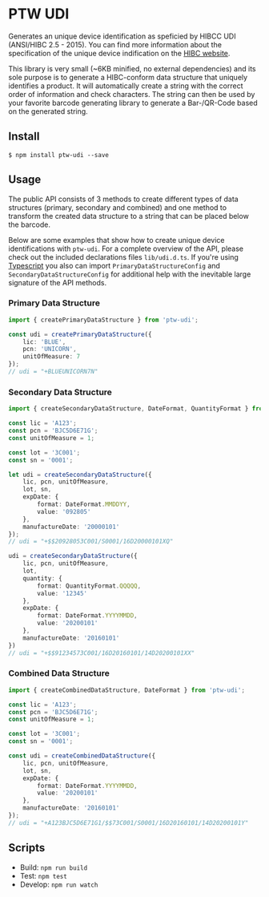# PTW UDI

Generates an unique device identification as speficied by HIBCC UDI (ANSI/HIBC 2.5 - 2015).
You can find more information about the specification of the unique device indification on the [HIBC website](http://www.hibcc.org/udi-labeling-standards/).

This library is very small (~6KB minified, no external dependencies) and its sole purpose is to generate a HIBC-conform data structure that uniquely identifies a product. It will automatically create a string with the correct order of information and check characters. The string can then be used by your favorite barcode generating library to generate a Bar-/QR-Code based on the generated string.

## Install

```
$ npm install ptw-udi --save
```

## Usage

The public API consists of 3 methods to create different types of data structures (primary, secondary and combined) and one method to transform the created data structure to a string that can be placed below the barcode.

Below are some examples that show how to create unique device identifications with `ptw-udi`. For a complete overview of the API, please check out the included declarations files `lib/udi.d.ts`. If you're using [Typescript](http://www.typescriptlang.org/) you also can import `PrimaryDataStructureConfig` and `SecondaryDataStructureConfig` for additional help with the inevitable large signature of the API methods.

### Primary Data Structure

```ts
import { createPrimaryDataStructure } from 'ptw-udi';

const udi = createPrimaryDataStructure({
    lic: 'BLUE',
    pcn: 'UNICORN',
    unitOfMeasure: 7
});
// udi = "+BLUEUNICORN7N"
```

### Secondary Data Structure

```ts
import { createSecondaryDataStructure, DateFormat, QuantityFormat } from 'ptw-udi';

const lic = 'A123';
const pcn = 'BJC5D6E71G';
const unitOfMeasure = 1;

const lot = '3C001';
const sn = '0001';

let udi = createSecondaryDataStructure({
    lic, pcn, unitOfMeasure,
    lot, sn,
    expDate: {
        format: DateFormat.MMDDYY,
        value: '092805'
    },
    manufactureDate: '20000101'
});
// udi = "+$$20928053C001/S0001/16D20000101XQ"

udi = createSecondaryDataStructure({
    lic, pcn, unitOfMeasure,
    lot,
    quantity: {
        format: QuantityFormat.QQQQQ,
        value: '12345'
    },
    expDate: {
        format: DateFormat.YYYYMMDD,
        value: '20200101'
    },
    manufactureDate: '20160101'
})
// udi = "+$$91234573C001/16D20160101/14D20200101XX"
```

### Combined Data Structure

```ts
import { createCombinedDataStructure, DateFormat } from 'ptw-udi';

const lic = 'A123';
const pcn = 'BJC5D6E71G';
const unitOfMeasure = 1;

const lot = '3C001';
const sn = '0001';

const udi = createCombinedDataStructure({
    lic, pcn, unitOfMeasure,
    lot, sn,
    expDate: {
        format: DateFormat.YYYYMMDD,
        value: '20200101'
    },
    manufactureDate: '20160101'
});
// udi = "+A123BJC5D6E71G1/$$73C001/S0001/16D20160101/14D20200101Y"
```

## Scripts

- Build: `npm run build`
- Test: `npm test`
- Develop: `npm run watch`